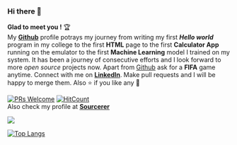 ### Hi there 👋
**Glad to meet you !** :trophy: <br>
My [**Github**](https://github.com/vedantpople4/) profile potrays my journey from writing my first ***Hello world*** program in my college to the first **HTML** page to the first **Calculator App** running on the emulator to the first **Machine Learning** model I trained on my system. It has been a journey of consecutive efforts and I look forward to more *open source* projects now. Apart from [Github](https://github.com/vedantpople4/) ask for a **FIFA** game anytime. Connect with me on [**LinkedIn**](https://www.linkedin.com/in/vedant-pople-b97783168/). Make pull requests and I will be happy to merge them. Also :star: if you like any :hugs: 

[![PRs Welcome](https://img.shields.io/badge/PRs-welcome-brightgreen.svg?style=flat&logo=github)](https://github.com/vedantpople4/) [![HitCount](http://hits.dwyl.com/dwyl/hits.svg)](https://github.com/vedantpople4)<br>
Also check my profile at [**Sourcerer**](https://sourcerer.io/vedantpople4)

<img src="https://github-readme-stats.vercel.app/api?username=vedantpople4&&hide=issues&&show_icons=true&title_color=ffffff&icon_color=bb2acf&text_color=daf7dc&bg_color=151515">

[![Top Langs](https://github-readme-stats.vercel.app/api/top-langs/?username=vedantpople4&langs_count=5)](https://github.com/vedantpople4/github-readme-stats)





